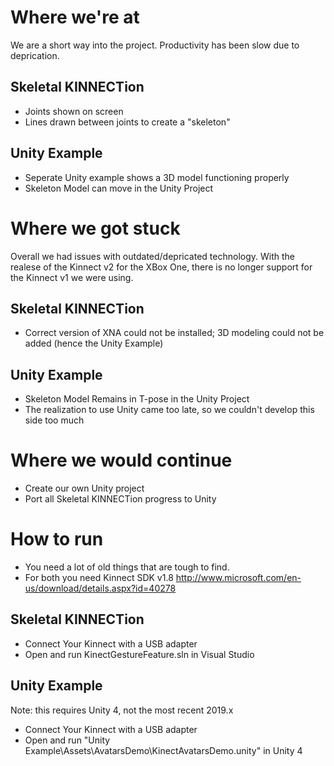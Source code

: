 # Where we're at
We are a short way into the project. Productivity has been slow due to deprication.
## Skeletal KINNECTion
 - Joints shown on screen
 - Lines drawn between joints to create a "skeleton"
## Unity Example
 - Seperate Unity example shows a 3D model functioning properly
 - Skeleton Model can move in the Unity Project

# Where we got stuck
Overall we had issues with outdated/depricated technology. With the realese of the Kinnect v2 for the XBox One, there is no longer support for the Kinnect v1 we were using. 
## Skeletal KINNECTion
 - Correct version of XNA could not be installed; 3D modeling could not be added (hence the Unity Example)
## Unity Example
 - Skeleton Model Remains in T-pose in the Unity Project
 - The realization to use Unity came too late, so we couldn't develop this side too much

# Where we would continue
 - Create our own Unity project 
 - Port all Skeletal KINNECTion progress to Unity

# How to run
 - You need a lot of old things that are tough to find.
 - For both you need Kinnect SDK v1.8 http://www.microsoft.com/en-us/download/details.aspx?id=40278
## Skeletal KINNECTion
 - Connect Your Kinnect with a USB adapter
 - Open and run KinectGestureFeature.sln in Visual Studio
## Unity Example
Note: this requires Unity 4, not the most recent 2019.x
 - Connect Your Kinnect with a USB adapter
 - Open and run "Unity Example\Assets\AvatarsDemo\KinectAvatarsDemo.unity" in Unity 4
